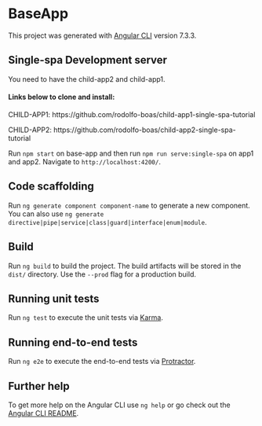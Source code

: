 # BaseApp

This project was generated with [Angular CLI](https://github.com/angular/angular-cli) version 7.3.3.

## Single-spa Development server

You need to have the child-app2 and child-app1. 

#### Links below to clone and install:
<p>CHILD-APP1: https://github.com/rodolfo-boas/child-app1-single-spa-tutorial</p>
<p>CHILD-APP2: https://github.com/rodolfo-boas/child-app2-single-spa-tutorial</p>

Run `npm start` on base-app and then run `npm run serve:single-spa` on app1 and app2. Navigate to `http://localhost:4200/`.

## Code scaffolding

Run `ng generate component component-name` to generate a new component. You can also use `ng generate directive|pipe|service|class|guard|interface|enum|module`.

## Build

Run `ng build` to build the project. The build artifacts will be stored in the `dist/` directory. Use the `--prod` flag for a production build.

## Running unit tests

Run `ng test` to execute the unit tests via [Karma](https://karma-runner.github.io).

## Running end-to-end tests

Run `ng e2e` to execute the end-to-end tests via [Protractor](http://www.protractortest.org/).

## Further help

To get more help on the Angular CLI use `ng help` or go check out the [Angular CLI README](https://github.com/angular/angular-cli/blob/master/README.md).

